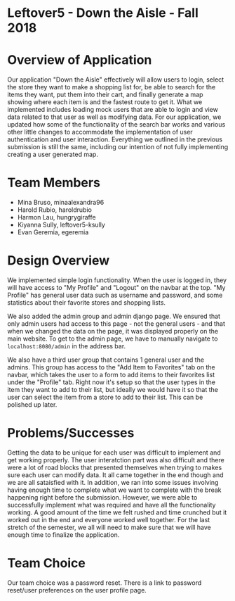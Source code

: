# Leftover5 - Down the Aisle - Fall 2018

# Overview of Application
Our application "Down the Aisle" effectively will allow users to login, select the store they want to make a shopping list for, be able to search for the items they want, put them into their cart, and finally generate a map showing where each item is and the fastest route to get it. What we implemented includes loading mock users that are able to login and view data related to that user as well as modifying data. For our application, we updated how some of the functionality of the search bar works and various other little changes to accommodate the implementation of user authentication and user interaction. Everything we outlined in the previous submission is still the same, including our intention of not fully implementing creating a user generated map.

# Team Members
* Mina Bruso, minaalexandra96
* Harold Rubio, haroldrubio
* Harmon Lau, hungrygiraffe
* Kiyanna Sully, leftover5-ksully
* Evan Geremia, egeremia



# Design Overview
We implemented simple login functionality. When the user is logged in, they will have access to "My Profile" and "Logout" on the navbar at the top. "My Profile" has general user data such as username and password, and some statistics about their favorite stores and shopping lists.

We also added the admin group and admin django page. We ensured that only admin users had access to this page - not the general users - and that when we changed the data on the page, it was displayed properly on the main website. To get to the admin page, we have to manually navigate to `localhost:8080/admin` in the address bar. 

We also have a third user group that contains 1 general user and the admins. This group has access to the "Add Item to Favorites" tab on the navbar, which takes the user to a form to add items to their favorites list under the "Profile" tab. Right now it's setup so that the user types in the item they want to add to their list, but ideally we would have it so that the user can select the item from a store to add to their list. This can be polished up later.


# Problems/Successes
Getting the data to be unique for each user was difficult to implement and get working properly. The user interatction part was also difficult and there were a lot of road blocks that presented themselves when trying to makes sure each user can modify data. It all came together in the end though and we are all sataisfied with it. In addition, we ran into some issues involving having enough time to complete what we want to complete with the break happening right before the submission. However, we were able to successfully implement what was required and have all the functionality working. A good amount of the time we felt rushed and time crunched but it worked out in the end and everyone worked well together. For the last stretch of the semester, we all will need to make sure that we will have enough time to finalize the application.

# Team Choice
Our team choice was a password reset. There is a link to password reset/user preferences on the user profile page. 
